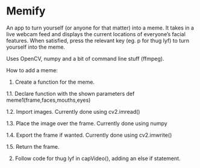 # Memify

An app to turn yourself (or anyone for that matter) into a meme. It takes in a live webcam feed and displays the current locations of everyone’s facial features. When satisfied, press the relevant key (eg. p for thug lyf) to turn yourself into the meme.

Uses OpenCV, numpy and a bit of command line stuff (ffmpeg).

How to add a meme:

1. Create a function for the meme.

1.1. Declare function with the shown parameters
   def meme1(frame,faces,mouths,eyes)

1.2. Import images.
   Currently done using cv2.imread()

1.3. Place the image over the frame.
   Currently done using numpy

1.4. Export the frame if wanted.
   Currently done using cv2.imwrite()

1.5. Return the frame.

2. Follow code for thug lyf in capVideo(), adding an else if statement.